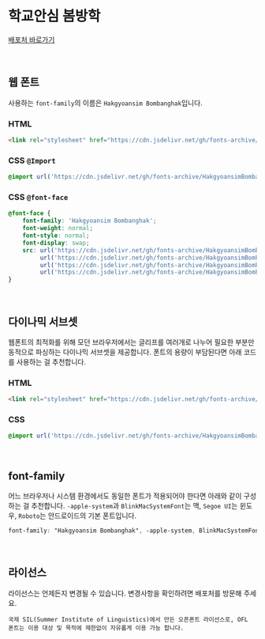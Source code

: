 # 학교안심 봄방학

[배포처 바로가기](https://copyright.keris.or.kr/idx)

&nbsp;

## 웹 폰트

사용하는 `font-family`의 이름은 `Hakgyoansim Bombanghak`입니다.

### HTML

```html
<link rel="stylesheet" href="https://cdn.jsdelivr.net/gh/fonts-archive/HakgyoansimBombanghak/HakgyoansimBombanghak.css" type="text/css"/>
```

### CSS `@Import`

```css
@import url('https://cdn.jsdelivr.net/gh/fonts-archive/HakgyoansimBombanghak/HakgyoansimBombanghak.css');
```

### CSS `@font-face`

```css
@font-face {
    font-family: 'Hakgyoansim Bombanghak';
    font-weight: normal;
    font-style: normal;
    font-display: swap;
    src: url('https://cdn.jsdelivr.net/gh/fonts-archive/HakgyoansimBombanghak/HakgyoansimBombanghak.woff2') format('woff2'),
         url('https://cdn.jsdelivr.net/gh/fonts-archive/HakgyoansimBombanghak/HakgyoansimBombanghak.woff') format('woff'),
         url('https://cdn.jsdelivr.net/gh/fonts-archive/HakgyoansimBombanghak/HakgyoansimBombanghak.otf') format('opentype'),
         url('https://cdn.jsdelivr.net/gh/fonts-archive/HakgyoansimBombanghak/HakgyoansimBombanghak.ttf') format('truetype');
}
```

&nbsp;

## 다이나믹 서브셋

웹폰트의 최적화를 위해 모던 브라우저에서는 글리프를 여러개로 나누어 필요한 부분만 동적으로 파싱하는 다이나믹 서브셋을 제공합니다. 폰트의 용량이 부담된다면 아래 코드를 사용하는 걸 추천합니다.

### HTML

```html
<link rel="stylesheet" href="https://cdn.jsdelivr.net/gh/fonts-archive/HakgyoansimBombanghak/subsets/HakgyoansimBombanghak-dynamic-subset.css" type="text/css"/>
```

### CSS

```css
@import url('https://cdn.jsdelivr.net/gh/fonts-archive/HakgyoansimBombanghak/subsets/HakgyoansimBombanghak-dynamic-subset.css');
```

&nbsp;

## font-family

어느 브라우저나 시스템 환경에서도 동일한 폰트가 적용되어야 한다면 아래와 같이 구성하는 걸 추천합니다. `-apple-system`과 `BlinkMacSystemFont`는 맥, `Segoe UI`는 윈도우, `Roboto`는 안드로이드의 기본 폰트입니다.


```css
font-family: "Hakgyoansim Bombanghak", -apple-system, BlinkMacSystemFont, "Segoe UI", Roboto, Oxygen, Ubuntu, Cantarell, "Open Sans", "Helvetica Neue", sans-serif;
```

&nbsp;

## 라이선스

라이선스는 언제든지 변경될 수 있습니다. 변경사항을 확인하려면 배포처를 방문해 주세요.

```
국제 SIL(Summer Institute of Linguistics)에서 만든 오픈폰트 라이선스로, OFL 폰트는 이용 대상 및 목적에 제한없이 자유롭게 이용 가능 합니다.
```
